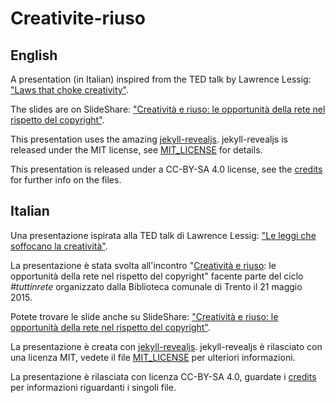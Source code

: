 # Creativite-riuso

## English

A presentation (in Italian) inspired from the TED talk by 
Lawrence Lessig: 
["Laws that choke creativity"](http://www.ted.com/talks/larry_lessig_says_the_law_is_strangling_creativity).

The slides are on SlideShare:
["Creatività e riuso: le opportunità della rete nel rispetto del copyright"](http://www.slideshare.net/CristianCantoro/le-opportunit-della-rete-nel-rispetto-del-copyright).

This presentation uses the amazing [jekyll-revealjs](https://github.com/dploeger/jekyll-revealjs).
jekyll-revealjs is released under the MIT license, see
[MIT_LICENSE](https://github.com/CristianCantoro/creativita-e-riuso/blob/master/MIT_LICENSE)
for details.

This presentation is released under a CC-BY-SA 4.0 license, see the
[credits](https://github.com/CristianCantoro/creativita-e-riuso/blob/master/_posts/1-1-1-99-credits.md)
for further info on the files.

## Italian
Una presentazione ispirata alla TED talk di Lawrence Lessig: 
["Le leggi che soffocano la creatività"](http://www.ted.com/talks/larry_lessig_says_the_law_is_strangling_creativity).

La presentazione è stata svolta all'incontro "[Creatività e riuso](https://www.facebook.com/events/451491148362592/):
le opportunità della rete nel rispetto del copyright" facente parte del ciclo
_#tuttinrete_ organizzato dalla Biblioteca comunale di Trento il 21 maggio 2015.

Potete trovare le slide anche su SlideShare:
["Creatività e riuso: le opportunità della rete nel rispetto del copyright"](http://www.slideshare.net/CristianCantoro/le-opportunit-della-rete-nel-rispetto-del-copyright).

La presentazione è creata con [jekyll-revealjs](https://github.com/dploeger/jekyll-revealjs).
jekyll-revealjs è rilasciato con una licenza MIT, vedete il file
[MIT_LICENSE](https://github.com/CristianCantoro/creativita-e-riuso/blob/master/MIT_LICENSE)
per ulteriori informazioni.

La presentazione è rilasciata con licenza CC-BY-SA 4.0, guardate i
[credits](https://github.com/CristianCantoro/creativita-e-riuso/blob/master/_posts/1-1-1-99-credits.md)
per informazioni riguardanti i singoli file.